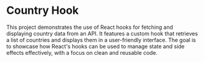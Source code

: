 # Country Hook
This project demonstrates the use of React hooks for fetching and displaying country data from an API. It features a custom hook that retrieves a list of countries and displays them in a user-friendly interface. The goal is to showcase how React's hooks can be used to manage state and side effects effectively, with a focus on clean and reusable code.
